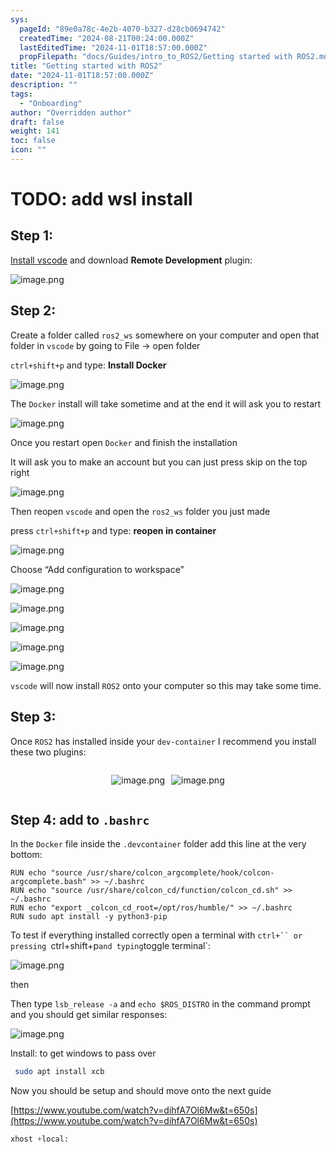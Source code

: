 ```yaml
---
sys:
  pageId: "89e0a78c-4e2b-4070-b327-d28cb0694742"
  createdTime: "2024-08-21T00:24:00.000Z"
  lastEditedTime: "2024-11-01T18:57:00.000Z"
  propFilepath: "docs/Guides/intro_to_ROS2/Getting started with ROS2.md"
title: "Getting started with ROS2"
date: "2024-11-01T18:57:00.000Z"
description: ""
tags:
  - "Onboarding"
author: "Overridden author"
draft: false
weight: 141
toc: false
icon: ""
---
```


# TODO: add wsl install

## Step 1:

[Install vscode](https://code.visualstudio.com/download) and download **Remote Development** plugin:

![image.png](https://prod-files-secure.s3.us-west-2.amazonaws.com/d518164a-d88e-44d1-a4ee-3adb3bd8bce0/efb52993-1881-4a40-b95e-6f020334f022/image.png?X-Amz-Algorithm=AWS4-HMAC-SHA256&X-Amz-Content-Sha256=UNSIGNED-PAYLOAD&X-Amz-Credential=ASIAZI2LB4662HYYXXZI%2F20250302%2Fus-west-2%2Fs3%2Faws4_request&X-Amz-Date=20250302T150415Z&X-Amz-Expires=3600&X-Amz-Security-Token=IQoJb3JpZ2luX2VjEIP%2F%2F%2F%2F%2F%2F%2F%2F%2F%2FwEaCXVzLXdlc3QtMiJHMEUCIGVeOoXHSMXUA3O4KPXiMOduxCr7nBCZp95g%2B1HSvJJjAiEAvDUTNO1qOOWCYsMpA0x2kEG98iP8NqQN9UX9ztVEXssqiAQIvP%2F%2F%2F%2F%2F%2F%2F%2F%2F%2FARAAGgw2Mzc0MjMxODM4MDUiDNl3gbvKqRLfHQbhRCrcAw4yDmshCecyeEB9fxXeC4%2FYmEsd8o85a80do7gfFHNdvBfQsosKXVJho6RrsaUYWOslW8l4qUP2VHOVcRShdmjGYLGB1tvpZZ4Y%2BqON4I597VYcC9pjzAS6toHO7uHHiCXmpa42plwRxoMyS2URpbKhCSbUk9s4juvcUAdFP7uFtVh2yKyMNLc9kTD9%2F0S0jwY5hiwhpt4ICI%2FCrQJXib81llAyg777nAh238QI%2BYm9HRigIDjWnjrmBhA%2FaeyDzgbPgt7XswbSzALW7pZlIziAvRRpRK92KJq6GmxlddgS901%2F4KRkMWHtGtAWzhBBl9Gtge%2BWrjRvyE%2FfLHd7FW%2B4e95arvOqIx3hBP0xYbBaeUOHJnmqpdlhVwy57mWWgIrkW62S0Z8%2F8RdzI8ZnEllWmVDyIVXRzbLgYrjJqFevDEYSyFKzmCMacsnXGXJzVgxy6V0SmceerJYa4am0rggIsZe9xJqpEjL1F8%2FWyOB8Br1YD5jTkCJrLsZvbA2QU7PSBwS6gRUns7BCg%2F%2BDpkLd%2BP7mJF3yQFGDNqta21eXqbJRlrEGd51MySbceb9G%2FZtlbAddyXysiWiulQ4FBLy%2BujG73GOt%2Fa3X9vVDOffFMw38vd6WytSYN809MPP4kL4GOqUB%2Bx0ODkFhytO9bpVHa7r8TeafIdB0r%2FhyhrQKkOiYtt7LOnS7cTTP9aGNyImsOHG1BK7FysQ8u7%2Ft8OU%2B3rUBVU8V%2F1RIrdNvD%2FiXKaPWFseyfBHkgvGRC81nkAjIUTch6a%2FdHkz%2BJ7TnIP9YpUKWIlKMLaP2KdsXQu9yCiJ7uWjBOScBED5XPjSHo%2F6FL5DMLnGI0J0Ztp5%2BrPyL%2F14kPCfxEtD3&X-Amz-Signature=e0cf485373596fc39cd909baa10b3ec91faf896678be7fe9698db251392695fe&X-Amz-SignedHeaders=host&x-id=GetObject)

## Step 2:

Create a folder called `ros2_ws` somewhere on your computer and open that folder in `vscode` by going to File → open folder 

`ctrl+shift+p` and type: **Install Docker**

![image.png](https://prod-files-secure.s3.us-west-2.amazonaws.com/d518164a-d88e-44d1-a4ee-3adb3bd8bce0/2269dc0e-1cd5-47ff-bceb-c04ad9b2eab0/image.png?X-Amz-Algorithm=AWS4-HMAC-SHA256&X-Amz-Content-Sha256=UNSIGNED-PAYLOAD&X-Amz-Credential=ASIAZI2LB4662HYYXXZI%2F20250302%2Fus-west-2%2Fs3%2Faws4_request&X-Amz-Date=20250302T150415Z&X-Amz-Expires=3600&X-Amz-Security-Token=IQoJb3JpZ2luX2VjEIP%2F%2F%2F%2F%2F%2F%2F%2F%2F%2FwEaCXVzLXdlc3QtMiJHMEUCIGVeOoXHSMXUA3O4KPXiMOduxCr7nBCZp95g%2B1HSvJJjAiEAvDUTNO1qOOWCYsMpA0x2kEG98iP8NqQN9UX9ztVEXssqiAQIvP%2F%2F%2F%2F%2F%2F%2F%2F%2F%2FARAAGgw2Mzc0MjMxODM4MDUiDNl3gbvKqRLfHQbhRCrcAw4yDmshCecyeEB9fxXeC4%2FYmEsd8o85a80do7gfFHNdvBfQsosKXVJho6RrsaUYWOslW8l4qUP2VHOVcRShdmjGYLGB1tvpZZ4Y%2BqON4I597VYcC9pjzAS6toHO7uHHiCXmpa42plwRxoMyS2URpbKhCSbUk9s4juvcUAdFP7uFtVh2yKyMNLc9kTD9%2F0S0jwY5hiwhpt4ICI%2FCrQJXib81llAyg777nAh238QI%2BYm9HRigIDjWnjrmBhA%2FaeyDzgbPgt7XswbSzALW7pZlIziAvRRpRK92KJq6GmxlddgS901%2F4KRkMWHtGtAWzhBBl9Gtge%2BWrjRvyE%2FfLHd7FW%2B4e95arvOqIx3hBP0xYbBaeUOHJnmqpdlhVwy57mWWgIrkW62S0Z8%2F8RdzI8ZnEllWmVDyIVXRzbLgYrjJqFevDEYSyFKzmCMacsnXGXJzVgxy6V0SmceerJYa4am0rggIsZe9xJqpEjL1F8%2FWyOB8Br1YD5jTkCJrLsZvbA2QU7PSBwS6gRUns7BCg%2F%2BDpkLd%2BP7mJF3yQFGDNqta21eXqbJRlrEGd51MySbceb9G%2FZtlbAddyXysiWiulQ4FBLy%2BujG73GOt%2Fa3X9vVDOffFMw38vd6WytSYN809MPP4kL4GOqUB%2Bx0ODkFhytO9bpVHa7r8TeafIdB0r%2FhyhrQKkOiYtt7LOnS7cTTP9aGNyImsOHG1BK7FysQ8u7%2Ft8OU%2B3rUBVU8V%2F1RIrdNvD%2FiXKaPWFseyfBHkgvGRC81nkAjIUTch6a%2FdHkz%2BJ7TnIP9YpUKWIlKMLaP2KdsXQu9yCiJ7uWjBOScBED5XPjSHo%2F6FL5DMLnGI0J0Ztp5%2BrPyL%2F14kPCfxEtD3&X-Amz-Signature=a41b6fa44a122286dd80b463db0c288455c2e8ee5d38f66cdda0469421b05423&X-Amz-SignedHeaders=host&x-id=GetObject)

The `Docker` install will take sometime and at the end it will ask you to restart

![image.png](https://prod-files-secure.s3.us-west-2.amazonaws.com/d518164a-d88e-44d1-a4ee-3adb3bd8bce0/ed233f78-be33-4b1f-b89c-9c346c0e961e/image.png?X-Amz-Algorithm=AWS4-HMAC-SHA256&X-Amz-Content-Sha256=UNSIGNED-PAYLOAD&X-Amz-Credential=ASIAZI2LB4662HYYXXZI%2F20250302%2Fus-west-2%2Fs3%2Faws4_request&X-Amz-Date=20250302T150415Z&X-Amz-Expires=3600&X-Amz-Security-Token=IQoJb3JpZ2luX2VjEIP%2F%2F%2F%2F%2F%2F%2F%2F%2F%2FwEaCXVzLXdlc3QtMiJHMEUCIGVeOoXHSMXUA3O4KPXiMOduxCr7nBCZp95g%2B1HSvJJjAiEAvDUTNO1qOOWCYsMpA0x2kEG98iP8NqQN9UX9ztVEXssqiAQIvP%2F%2F%2F%2F%2F%2F%2F%2F%2F%2FARAAGgw2Mzc0MjMxODM4MDUiDNl3gbvKqRLfHQbhRCrcAw4yDmshCecyeEB9fxXeC4%2FYmEsd8o85a80do7gfFHNdvBfQsosKXVJho6RrsaUYWOslW8l4qUP2VHOVcRShdmjGYLGB1tvpZZ4Y%2BqON4I597VYcC9pjzAS6toHO7uHHiCXmpa42plwRxoMyS2URpbKhCSbUk9s4juvcUAdFP7uFtVh2yKyMNLc9kTD9%2F0S0jwY5hiwhpt4ICI%2FCrQJXib81llAyg777nAh238QI%2BYm9HRigIDjWnjrmBhA%2FaeyDzgbPgt7XswbSzALW7pZlIziAvRRpRK92KJq6GmxlddgS901%2F4KRkMWHtGtAWzhBBl9Gtge%2BWrjRvyE%2FfLHd7FW%2B4e95arvOqIx3hBP0xYbBaeUOHJnmqpdlhVwy57mWWgIrkW62S0Z8%2F8RdzI8ZnEllWmVDyIVXRzbLgYrjJqFevDEYSyFKzmCMacsnXGXJzVgxy6V0SmceerJYa4am0rggIsZe9xJqpEjL1F8%2FWyOB8Br1YD5jTkCJrLsZvbA2QU7PSBwS6gRUns7BCg%2F%2BDpkLd%2BP7mJF3yQFGDNqta21eXqbJRlrEGd51MySbceb9G%2FZtlbAddyXysiWiulQ4FBLy%2BujG73GOt%2Fa3X9vVDOffFMw38vd6WytSYN809MPP4kL4GOqUB%2Bx0ODkFhytO9bpVHa7r8TeafIdB0r%2FhyhrQKkOiYtt7LOnS7cTTP9aGNyImsOHG1BK7FysQ8u7%2Ft8OU%2B3rUBVU8V%2F1RIrdNvD%2FiXKaPWFseyfBHkgvGRC81nkAjIUTch6a%2FdHkz%2BJ7TnIP9YpUKWIlKMLaP2KdsXQu9yCiJ7uWjBOScBED5XPjSHo%2F6FL5DMLnGI0J0Ztp5%2BrPyL%2F14kPCfxEtD3&X-Amz-Signature=783c54c3ee75e572ad46d5efce2efe410b42a2ef3f8110b34b037673ddd4a59b&X-Amz-SignedHeaders=host&x-id=GetObject)

Once you restart open `Docker` and finish the installation

It will ask you to make an account but you can just press skip on the top right

![image.png](https://prod-files-secure.s3.us-west-2.amazonaws.com/d518164a-d88e-44d1-a4ee-3adb3bd8bce0/21010ad9-1659-4fd9-9f59-9932a09b2a3d/image.png?X-Amz-Algorithm=AWS4-HMAC-SHA256&X-Amz-Content-Sha256=UNSIGNED-PAYLOAD&X-Amz-Credential=ASIAZI2LB4662HYYXXZI%2F20250302%2Fus-west-2%2Fs3%2Faws4_request&X-Amz-Date=20250302T150415Z&X-Amz-Expires=3600&X-Amz-Security-Token=IQoJb3JpZ2luX2VjEIP%2F%2F%2F%2F%2F%2F%2F%2F%2F%2FwEaCXVzLXdlc3QtMiJHMEUCIGVeOoXHSMXUA3O4KPXiMOduxCr7nBCZp95g%2B1HSvJJjAiEAvDUTNO1qOOWCYsMpA0x2kEG98iP8NqQN9UX9ztVEXssqiAQIvP%2F%2F%2F%2F%2F%2F%2F%2F%2F%2FARAAGgw2Mzc0MjMxODM4MDUiDNl3gbvKqRLfHQbhRCrcAw4yDmshCecyeEB9fxXeC4%2FYmEsd8o85a80do7gfFHNdvBfQsosKXVJho6RrsaUYWOslW8l4qUP2VHOVcRShdmjGYLGB1tvpZZ4Y%2BqON4I597VYcC9pjzAS6toHO7uHHiCXmpa42plwRxoMyS2URpbKhCSbUk9s4juvcUAdFP7uFtVh2yKyMNLc9kTD9%2F0S0jwY5hiwhpt4ICI%2FCrQJXib81llAyg777nAh238QI%2BYm9HRigIDjWnjrmBhA%2FaeyDzgbPgt7XswbSzALW7pZlIziAvRRpRK92KJq6GmxlddgS901%2F4KRkMWHtGtAWzhBBl9Gtge%2BWrjRvyE%2FfLHd7FW%2B4e95arvOqIx3hBP0xYbBaeUOHJnmqpdlhVwy57mWWgIrkW62S0Z8%2F8RdzI8ZnEllWmVDyIVXRzbLgYrjJqFevDEYSyFKzmCMacsnXGXJzVgxy6V0SmceerJYa4am0rggIsZe9xJqpEjL1F8%2FWyOB8Br1YD5jTkCJrLsZvbA2QU7PSBwS6gRUns7BCg%2F%2BDpkLd%2BP7mJF3yQFGDNqta21eXqbJRlrEGd51MySbceb9G%2FZtlbAddyXysiWiulQ4FBLy%2BujG73GOt%2Fa3X9vVDOffFMw38vd6WytSYN809MPP4kL4GOqUB%2Bx0ODkFhytO9bpVHa7r8TeafIdB0r%2FhyhrQKkOiYtt7LOnS7cTTP9aGNyImsOHG1BK7FysQ8u7%2Ft8OU%2B3rUBVU8V%2F1RIrdNvD%2FiXKaPWFseyfBHkgvGRC81nkAjIUTch6a%2FdHkz%2BJ7TnIP9YpUKWIlKMLaP2KdsXQu9yCiJ7uWjBOScBED5XPjSHo%2F6FL5DMLnGI0J0Ztp5%2BrPyL%2F14kPCfxEtD3&X-Amz-Signature=4eae244f36bcac8caf1e6233a88f5e39cc2ed4723a3e61e21b853541bcad2992&X-Amz-SignedHeaders=host&x-id=GetObject)

Then reopen `vscode` and open the `ros2_ws` folder you just made

press `ctrl+shift+p` and type: **reopen in container**

![image.png](https://prod-files-secure.s3.us-west-2.amazonaws.com/d518164a-d88e-44d1-a4ee-3adb3bd8bce0/4e93b8c2-41ad-488c-8095-c74205196118/image.png?X-Amz-Algorithm=AWS4-HMAC-SHA256&X-Amz-Content-Sha256=UNSIGNED-PAYLOAD&X-Amz-Credential=ASIAZI2LB4662HYYXXZI%2F20250302%2Fus-west-2%2Fs3%2Faws4_request&X-Amz-Date=20250302T150415Z&X-Amz-Expires=3600&X-Amz-Security-Token=IQoJb3JpZ2luX2VjEIP%2F%2F%2F%2F%2F%2F%2F%2F%2F%2FwEaCXVzLXdlc3QtMiJHMEUCIGVeOoXHSMXUA3O4KPXiMOduxCr7nBCZp95g%2B1HSvJJjAiEAvDUTNO1qOOWCYsMpA0x2kEG98iP8NqQN9UX9ztVEXssqiAQIvP%2F%2F%2F%2F%2F%2F%2F%2F%2F%2FARAAGgw2Mzc0MjMxODM4MDUiDNl3gbvKqRLfHQbhRCrcAw4yDmshCecyeEB9fxXeC4%2FYmEsd8o85a80do7gfFHNdvBfQsosKXVJho6RrsaUYWOslW8l4qUP2VHOVcRShdmjGYLGB1tvpZZ4Y%2BqON4I597VYcC9pjzAS6toHO7uHHiCXmpa42plwRxoMyS2URpbKhCSbUk9s4juvcUAdFP7uFtVh2yKyMNLc9kTD9%2F0S0jwY5hiwhpt4ICI%2FCrQJXib81llAyg777nAh238QI%2BYm9HRigIDjWnjrmBhA%2FaeyDzgbPgt7XswbSzALW7pZlIziAvRRpRK92KJq6GmxlddgS901%2F4KRkMWHtGtAWzhBBl9Gtge%2BWrjRvyE%2FfLHd7FW%2B4e95arvOqIx3hBP0xYbBaeUOHJnmqpdlhVwy57mWWgIrkW62S0Z8%2F8RdzI8ZnEllWmVDyIVXRzbLgYrjJqFevDEYSyFKzmCMacsnXGXJzVgxy6V0SmceerJYa4am0rggIsZe9xJqpEjL1F8%2FWyOB8Br1YD5jTkCJrLsZvbA2QU7PSBwS6gRUns7BCg%2F%2BDpkLd%2BP7mJF3yQFGDNqta21eXqbJRlrEGd51MySbceb9G%2FZtlbAddyXysiWiulQ4FBLy%2BujG73GOt%2Fa3X9vVDOffFMw38vd6WytSYN809MPP4kL4GOqUB%2Bx0ODkFhytO9bpVHa7r8TeafIdB0r%2FhyhrQKkOiYtt7LOnS7cTTP9aGNyImsOHG1BK7FysQ8u7%2Ft8OU%2B3rUBVU8V%2F1RIrdNvD%2FiXKaPWFseyfBHkgvGRC81nkAjIUTch6a%2FdHkz%2BJ7TnIP9YpUKWIlKMLaP2KdsXQu9yCiJ7uWjBOScBED5XPjSHo%2F6FL5DMLnGI0J0Ztp5%2BrPyL%2F14kPCfxEtD3&X-Amz-Signature=a787ba68d6a702affa96f9bd587ec953baa49d86ef9f809bf7f9344ffae9426f&X-Amz-SignedHeaders=host&x-id=GetObject)

Choose “Add configuration to workspace”

![image.png](https://prod-files-secure.s3.us-west-2.amazonaws.com/d518164a-d88e-44d1-a4ee-3adb3bd8bce0/9560b282-5060-4989-ba37-97e7b2c22476/image.png?X-Amz-Algorithm=AWS4-HMAC-SHA256&X-Amz-Content-Sha256=UNSIGNED-PAYLOAD&X-Amz-Credential=ASIAZI2LB4662HYYXXZI%2F20250302%2Fus-west-2%2Fs3%2Faws4_request&X-Amz-Date=20250302T150415Z&X-Amz-Expires=3600&X-Amz-Security-Token=IQoJb3JpZ2luX2VjEIP%2F%2F%2F%2F%2F%2F%2F%2F%2F%2FwEaCXVzLXdlc3QtMiJHMEUCIGVeOoXHSMXUA3O4KPXiMOduxCr7nBCZp95g%2B1HSvJJjAiEAvDUTNO1qOOWCYsMpA0x2kEG98iP8NqQN9UX9ztVEXssqiAQIvP%2F%2F%2F%2F%2F%2F%2F%2F%2F%2FARAAGgw2Mzc0MjMxODM4MDUiDNl3gbvKqRLfHQbhRCrcAw4yDmshCecyeEB9fxXeC4%2FYmEsd8o85a80do7gfFHNdvBfQsosKXVJho6RrsaUYWOslW8l4qUP2VHOVcRShdmjGYLGB1tvpZZ4Y%2BqON4I597VYcC9pjzAS6toHO7uHHiCXmpa42plwRxoMyS2URpbKhCSbUk9s4juvcUAdFP7uFtVh2yKyMNLc9kTD9%2F0S0jwY5hiwhpt4ICI%2FCrQJXib81llAyg777nAh238QI%2BYm9HRigIDjWnjrmBhA%2FaeyDzgbPgt7XswbSzALW7pZlIziAvRRpRK92KJq6GmxlddgS901%2F4KRkMWHtGtAWzhBBl9Gtge%2BWrjRvyE%2FfLHd7FW%2B4e95arvOqIx3hBP0xYbBaeUOHJnmqpdlhVwy57mWWgIrkW62S0Z8%2F8RdzI8ZnEllWmVDyIVXRzbLgYrjJqFevDEYSyFKzmCMacsnXGXJzVgxy6V0SmceerJYa4am0rggIsZe9xJqpEjL1F8%2FWyOB8Br1YD5jTkCJrLsZvbA2QU7PSBwS6gRUns7BCg%2F%2BDpkLd%2BP7mJF3yQFGDNqta21eXqbJRlrEGd51MySbceb9G%2FZtlbAddyXysiWiulQ4FBLy%2BujG73GOt%2Fa3X9vVDOffFMw38vd6WytSYN809MPP4kL4GOqUB%2Bx0ODkFhytO9bpVHa7r8TeafIdB0r%2FhyhrQKkOiYtt7LOnS7cTTP9aGNyImsOHG1BK7FysQ8u7%2Ft8OU%2B3rUBVU8V%2F1RIrdNvD%2FiXKaPWFseyfBHkgvGRC81nkAjIUTch6a%2FdHkz%2BJ7TnIP9YpUKWIlKMLaP2KdsXQu9yCiJ7uWjBOScBED5XPjSHo%2F6FL5DMLnGI0J0Ztp5%2BrPyL%2F14kPCfxEtD3&X-Amz-Signature=72b550a91be4060617ed5c7d938e7d4ff48bd0cd9eb9ca228ce7ae132135b8a2&X-Amz-SignedHeaders=host&x-id=GetObject)

![image.png](https://prod-files-secure.s3.us-west-2.amazonaws.com/d518164a-d88e-44d1-a4ee-3adb3bd8bce0/2ee63f81-886b-48e8-a553-dc6e5eac99e4/image.png?X-Amz-Algorithm=AWS4-HMAC-SHA256&X-Amz-Content-Sha256=UNSIGNED-PAYLOAD&X-Amz-Credential=ASIAZI2LB4662HYYXXZI%2F20250302%2Fus-west-2%2Fs3%2Faws4_request&X-Amz-Date=20250302T150415Z&X-Amz-Expires=3600&X-Amz-Security-Token=IQoJb3JpZ2luX2VjEIP%2F%2F%2F%2F%2F%2F%2F%2F%2F%2FwEaCXVzLXdlc3QtMiJHMEUCIGVeOoXHSMXUA3O4KPXiMOduxCr7nBCZp95g%2B1HSvJJjAiEAvDUTNO1qOOWCYsMpA0x2kEG98iP8NqQN9UX9ztVEXssqiAQIvP%2F%2F%2F%2F%2F%2F%2F%2F%2F%2FARAAGgw2Mzc0MjMxODM4MDUiDNl3gbvKqRLfHQbhRCrcAw4yDmshCecyeEB9fxXeC4%2FYmEsd8o85a80do7gfFHNdvBfQsosKXVJho6RrsaUYWOslW8l4qUP2VHOVcRShdmjGYLGB1tvpZZ4Y%2BqON4I597VYcC9pjzAS6toHO7uHHiCXmpa42plwRxoMyS2URpbKhCSbUk9s4juvcUAdFP7uFtVh2yKyMNLc9kTD9%2F0S0jwY5hiwhpt4ICI%2FCrQJXib81llAyg777nAh238QI%2BYm9HRigIDjWnjrmBhA%2FaeyDzgbPgt7XswbSzALW7pZlIziAvRRpRK92KJq6GmxlddgS901%2F4KRkMWHtGtAWzhBBl9Gtge%2BWrjRvyE%2FfLHd7FW%2B4e95arvOqIx3hBP0xYbBaeUOHJnmqpdlhVwy57mWWgIrkW62S0Z8%2F8RdzI8ZnEllWmVDyIVXRzbLgYrjJqFevDEYSyFKzmCMacsnXGXJzVgxy6V0SmceerJYa4am0rggIsZe9xJqpEjL1F8%2FWyOB8Br1YD5jTkCJrLsZvbA2QU7PSBwS6gRUns7BCg%2F%2BDpkLd%2BP7mJF3yQFGDNqta21eXqbJRlrEGd51MySbceb9G%2FZtlbAddyXysiWiulQ4FBLy%2BujG73GOt%2Fa3X9vVDOffFMw38vd6WytSYN809MPP4kL4GOqUB%2Bx0ODkFhytO9bpVHa7r8TeafIdB0r%2FhyhrQKkOiYtt7LOnS7cTTP9aGNyImsOHG1BK7FysQ8u7%2Ft8OU%2B3rUBVU8V%2F1RIrdNvD%2FiXKaPWFseyfBHkgvGRC81nkAjIUTch6a%2FdHkz%2BJ7TnIP9YpUKWIlKMLaP2KdsXQu9yCiJ7uWjBOScBED5XPjSHo%2F6FL5DMLnGI0J0Ztp5%2BrPyL%2F14kPCfxEtD3&X-Amz-Signature=57433e06edb0a7a2c1506a6674dbb74cf43477340ad33eb40c43282627e779f5&X-Amz-SignedHeaders=host&x-id=GetObject)

![image.png](https://prod-files-secure.s3.us-west-2.amazonaws.com/d518164a-d88e-44d1-a4ee-3adb3bd8bce0/ae1580b2-b048-407e-aed9-b584224a7a04/image.png?X-Amz-Algorithm=AWS4-HMAC-SHA256&X-Amz-Content-Sha256=UNSIGNED-PAYLOAD&X-Amz-Credential=ASIAZI2LB4662HYYXXZI%2F20250302%2Fus-west-2%2Fs3%2Faws4_request&X-Amz-Date=20250302T150415Z&X-Amz-Expires=3600&X-Amz-Security-Token=IQoJb3JpZ2luX2VjEIP%2F%2F%2F%2F%2F%2F%2F%2F%2F%2FwEaCXVzLXdlc3QtMiJHMEUCIGVeOoXHSMXUA3O4KPXiMOduxCr7nBCZp95g%2B1HSvJJjAiEAvDUTNO1qOOWCYsMpA0x2kEG98iP8NqQN9UX9ztVEXssqiAQIvP%2F%2F%2F%2F%2F%2F%2F%2F%2F%2FARAAGgw2Mzc0MjMxODM4MDUiDNl3gbvKqRLfHQbhRCrcAw4yDmshCecyeEB9fxXeC4%2FYmEsd8o85a80do7gfFHNdvBfQsosKXVJho6RrsaUYWOslW8l4qUP2VHOVcRShdmjGYLGB1tvpZZ4Y%2BqON4I597VYcC9pjzAS6toHO7uHHiCXmpa42plwRxoMyS2URpbKhCSbUk9s4juvcUAdFP7uFtVh2yKyMNLc9kTD9%2F0S0jwY5hiwhpt4ICI%2FCrQJXib81llAyg777nAh238QI%2BYm9HRigIDjWnjrmBhA%2FaeyDzgbPgt7XswbSzALW7pZlIziAvRRpRK92KJq6GmxlddgS901%2F4KRkMWHtGtAWzhBBl9Gtge%2BWrjRvyE%2FfLHd7FW%2B4e95arvOqIx3hBP0xYbBaeUOHJnmqpdlhVwy57mWWgIrkW62S0Z8%2F8RdzI8ZnEllWmVDyIVXRzbLgYrjJqFevDEYSyFKzmCMacsnXGXJzVgxy6V0SmceerJYa4am0rggIsZe9xJqpEjL1F8%2FWyOB8Br1YD5jTkCJrLsZvbA2QU7PSBwS6gRUns7BCg%2F%2BDpkLd%2BP7mJF3yQFGDNqta21eXqbJRlrEGd51MySbceb9G%2FZtlbAddyXysiWiulQ4FBLy%2BujG73GOt%2Fa3X9vVDOffFMw38vd6WytSYN809MPP4kL4GOqUB%2Bx0ODkFhytO9bpVHa7r8TeafIdB0r%2FhyhrQKkOiYtt7LOnS7cTTP9aGNyImsOHG1BK7FysQ8u7%2Ft8OU%2B3rUBVU8V%2F1RIrdNvD%2FiXKaPWFseyfBHkgvGRC81nkAjIUTch6a%2FdHkz%2BJ7TnIP9YpUKWIlKMLaP2KdsXQu9yCiJ7uWjBOScBED5XPjSHo%2F6FL5DMLnGI0J0Ztp5%2BrPyL%2F14kPCfxEtD3&X-Amz-Signature=4c05cd6676d38392925493055a957ac841df3fadeb40dd0617cb665c9242b57e&X-Amz-SignedHeaders=host&x-id=GetObject)

![image.png](https://prod-files-secure.s3.us-west-2.amazonaws.com/d518164a-d88e-44d1-a4ee-3adb3bd8bce0/53255b28-f75e-430f-b9e3-c0ac8577e42b/image.png?X-Amz-Algorithm=AWS4-HMAC-SHA256&X-Amz-Content-Sha256=UNSIGNED-PAYLOAD&X-Amz-Credential=ASIAZI2LB4662HYYXXZI%2F20250302%2Fus-west-2%2Fs3%2Faws4_request&X-Amz-Date=20250302T150415Z&X-Amz-Expires=3600&X-Amz-Security-Token=IQoJb3JpZ2luX2VjEIP%2F%2F%2F%2F%2F%2F%2F%2F%2F%2FwEaCXVzLXdlc3QtMiJHMEUCIGVeOoXHSMXUA3O4KPXiMOduxCr7nBCZp95g%2B1HSvJJjAiEAvDUTNO1qOOWCYsMpA0x2kEG98iP8NqQN9UX9ztVEXssqiAQIvP%2F%2F%2F%2F%2F%2F%2F%2F%2F%2FARAAGgw2Mzc0MjMxODM4MDUiDNl3gbvKqRLfHQbhRCrcAw4yDmshCecyeEB9fxXeC4%2FYmEsd8o85a80do7gfFHNdvBfQsosKXVJho6RrsaUYWOslW8l4qUP2VHOVcRShdmjGYLGB1tvpZZ4Y%2BqON4I597VYcC9pjzAS6toHO7uHHiCXmpa42plwRxoMyS2URpbKhCSbUk9s4juvcUAdFP7uFtVh2yKyMNLc9kTD9%2F0S0jwY5hiwhpt4ICI%2FCrQJXib81llAyg777nAh238QI%2BYm9HRigIDjWnjrmBhA%2FaeyDzgbPgt7XswbSzALW7pZlIziAvRRpRK92KJq6GmxlddgS901%2F4KRkMWHtGtAWzhBBl9Gtge%2BWrjRvyE%2FfLHd7FW%2B4e95arvOqIx3hBP0xYbBaeUOHJnmqpdlhVwy57mWWgIrkW62S0Z8%2F8RdzI8ZnEllWmVDyIVXRzbLgYrjJqFevDEYSyFKzmCMacsnXGXJzVgxy6V0SmceerJYa4am0rggIsZe9xJqpEjL1F8%2FWyOB8Br1YD5jTkCJrLsZvbA2QU7PSBwS6gRUns7BCg%2F%2BDpkLd%2BP7mJF3yQFGDNqta21eXqbJRlrEGd51MySbceb9G%2FZtlbAddyXysiWiulQ4FBLy%2BujG73GOt%2Fa3X9vVDOffFMw38vd6WytSYN809MPP4kL4GOqUB%2Bx0ODkFhytO9bpVHa7r8TeafIdB0r%2FhyhrQKkOiYtt7LOnS7cTTP9aGNyImsOHG1BK7FysQ8u7%2Ft8OU%2B3rUBVU8V%2F1RIrdNvD%2FiXKaPWFseyfBHkgvGRC81nkAjIUTch6a%2FdHkz%2BJ7TnIP9YpUKWIlKMLaP2KdsXQu9yCiJ7uWjBOScBED5XPjSHo%2F6FL5DMLnGI0J0Ztp5%2BrPyL%2F14kPCfxEtD3&X-Amz-Signature=667e6e25fb5a6ddc5674d6a75533fe1322b5c096fc95330974283f793903dc06&X-Amz-SignedHeaders=host&x-id=GetObject)

![image.png](https://prod-files-secure.s3.us-west-2.amazonaws.com/d518164a-d88e-44d1-a4ee-3adb3bd8bce0/7c562767-5af9-4ffb-97d1-327bcdf4ee00/image.png?X-Amz-Algorithm=AWS4-HMAC-SHA256&X-Amz-Content-Sha256=UNSIGNED-PAYLOAD&X-Amz-Credential=ASIAZI2LB4662HYYXXZI%2F20250302%2Fus-west-2%2Fs3%2Faws4_request&X-Amz-Date=20250302T150415Z&X-Amz-Expires=3600&X-Amz-Security-Token=IQoJb3JpZ2luX2VjEIP%2F%2F%2F%2F%2F%2F%2F%2F%2F%2FwEaCXVzLXdlc3QtMiJHMEUCIGVeOoXHSMXUA3O4KPXiMOduxCr7nBCZp95g%2B1HSvJJjAiEAvDUTNO1qOOWCYsMpA0x2kEG98iP8NqQN9UX9ztVEXssqiAQIvP%2F%2F%2F%2F%2F%2F%2F%2F%2F%2FARAAGgw2Mzc0MjMxODM4MDUiDNl3gbvKqRLfHQbhRCrcAw4yDmshCecyeEB9fxXeC4%2FYmEsd8o85a80do7gfFHNdvBfQsosKXVJho6RrsaUYWOslW8l4qUP2VHOVcRShdmjGYLGB1tvpZZ4Y%2BqON4I597VYcC9pjzAS6toHO7uHHiCXmpa42plwRxoMyS2URpbKhCSbUk9s4juvcUAdFP7uFtVh2yKyMNLc9kTD9%2F0S0jwY5hiwhpt4ICI%2FCrQJXib81llAyg777nAh238QI%2BYm9HRigIDjWnjrmBhA%2FaeyDzgbPgt7XswbSzALW7pZlIziAvRRpRK92KJq6GmxlddgS901%2F4KRkMWHtGtAWzhBBl9Gtge%2BWrjRvyE%2FfLHd7FW%2B4e95arvOqIx3hBP0xYbBaeUOHJnmqpdlhVwy57mWWgIrkW62S0Z8%2F8RdzI8ZnEllWmVDyIVXRzbLgYrjJqFevDEYSyFKzmCMacsnXGXJzVgxy6V0SmceerJYa4am0rggIsZe9xJqpEjL1F8%2FWyOB8Br1YD5jTkCJrLsZvbA2QU7PSBwS6gRUns7BCg%2F%2BDpkLd%2BP7mJF3yQFGDNqta21eXqbJRlrEGd51MySbceb9G%2FZtlbAddyXysiWiulQ4FBLy%2BujG73GOt%2Fa3X9vVDOffFMw38vd6WytSYN809MPP4kL4GOqUB%2Bx0ODkFhytO9bpVHa7r8TeafIdB0r%2FhyhrQKkOiYtt7LOnS7cTTP9aGNyImsOHG1BK7FysQ8u7%2Ft8OU%2B3rUBVU8V%2F1RIrdNvD%2FiXKaPWFseyfBHkgvGRC81nkAjIUTch6a%2FdHkz%2BJ7TnIP9YpUKWIlKMLaP2KdsXQu9yCiJ7uWjBOScBED5XPjSHo%2F6FL5DMLnGI0J0Ztp5%2BrPyL%2F14kPCfxEtD3&X-Amz-Signature=1d8886ae7facbff08edbea3bcc64c4051f3dd2d966f5682556f98fe4a5b5b7e2&X-Amz-SignedHeaders=host&x-id=GetObject)

`vscode` will now install `ROS2` onto your computer so this may take some time.

## Step 3:

Once `ROS2` has installed inside your `dev-container` I recommend you install these two plugins:

<div style="display: flex;flex-direction: row; column-gap:10px; max-width: 630px;justify-content: center;">
<div>

![image.png](https://prod-files-secure.s3.us-west-2.amazonaws.com/d518164a-d88e-44d1-a4ee-3adb3bd8bce0/3fc3d550-5a54-4ba1-ba6b-faa01cdb7369/image.png?X-Amz-Algorithm=AWS4-HMAC-SHA256&X-Amz-Content-Sha256=UNSIGNED-PAYLOAD&X-Amz-Credential=ASIAZI2LB4665KHJ3GDI%2F20250302%2Fus-west-2%2Fs3%2Faws4_request&X-Amz-Date=20250302T150421Z&X-Amz-Expires=3600&X-Amz-Security-Token=IQoJb3JpZ2luX2VjEIP%2F%2F%2F%2F%2F%2F%2F%2F%2F%2FwEaCXVzLXdlc3QtMiJGMEQCIGuIVfByYc12Sfw0GirwiVjvi%2F6Cp84gNj6W0liemsJ%2BAiBjz9UpoXZWcekt07xrjKdiAVP8BjSA%2FmB5uRMmvziIWyqIBAi8%2F%2F%2F%2F%2F%2F%2F%2F%2F%2F8BEAAaDDYzNzQyMzE4MzgwNSIMVySjqBgL8IHhAr70KtwDiy1Y927H7X1SonzaK08eTEBCpen%2FGGR3AwVJG%2BngIApHeoON8DNK862FmzwkSbCprDZny0ELy3N1F08oJ1ZDI4VZnAo3Oer4wuoVcDjQBdyjyoJ4C%2BdOC8KblbZy8IhRfnglR6aJFgo6dQqjZMQyxyBA99C3SPFOAxRqvR1Jquc6gGo%2FsHJaQmVOTeKhQGZLyj8tv3q7KGbXlRpAe0Yy%2BCu64DmfUSy88LzqAcIWOuz0d1%2FO36SfzRAomqosWTcYYMgjxexbyaDOz1p9aOvTgK9wFT0edisNKT9ynyS4hssQmBpxXtmWCL4tuLuJQqIgdPhWrQlsb9h9JQiz1D%2B2CDF8CG4eNgZ6rJVVcec7tyiQmvW1K%2BOE0v%2FT7VfeWf7dLFCH3HPnJ%2BuvtZIuRdU2I18Kb7LDasJwYn63m%2BEul4wVrNfzqnq4DQl%2FGoWML2OYnPrOnpsIbek2845K%2FiJwZVk7x%2Ft%2By5nAq8XOjq9HBbmoLbVoi%2Fs64FbHwC4S6445fakOv2LhNvGE0Hpj0%2BTdW9%2BNaKSd16zz5PwCByL36KoAK%2Bzcc7fAY2BSKsF%2BuQ60pq%2FQ4Wt1sbHY14SzHKyXtqOGEK4cs3ELyqXuaUSO%2BP3Q14Ycr1fL%2B2ix7jIwhPuQvgY6pgHRuXaKG8u1hvk4m1%2FWYlh9hTNPmqap0HYMI1%2BADe3DRZ9OMNy593GJQAs1CBE%2BBuCNiZG7z8KEb1x8HWauzXUd9pEAlE%2F57C%2BozmRPFdn8Hvby0Hj1d73Ht4Q9xfuW7NzHc5F2yjgK7keixioteYOcmqmOMOMLBlqRkZ70J2DhZpbITwrV89XBKnFbqZ0nyY66VUKpFHBKdB%2F6m72%2BLNAtEGIdTx%2Fm&X-Amz-Signature=34a6ccee27763e4abff0794fbfe1be2ecb9cf56443dad843cb35528e6dca125c&X-Amz-SignedHeaders=host&x-id=GetObject)

</div>
<div>

![image.png](https://prod-files-secure.s3.us-west-2.amazonaws.com/d518164a-d88e-44d1-a4ee-3adb3bd8bce0/d994cc66-13c2-4093-a5a3-f84cf4601a82/image.png?X-Amz-Algorithm=AWS4-HMAC-SHA256&X-Amz-Content-Sha256=UNSIGNED-PAYLOAD&X-Amz-Credential=ASIAZI2LB466VPFESYV6%2F20250302%2Fus-west-2%2Fs3%2Faws4_request&X-Amz-Date=20250302T150421Z&X-Amz-Expires=3600&X-Amz-Security-Token=IQoJb3JpZ2luX2VjEIP%2F%2F%2F%2F%2F%2F%2F%2F%2F%2FwEaCXVzLXdlc3QtMiJHMEUCIQCHWqDKMU8IY8tYWEzSPVCqL8H3zTQMsKeFfiZSr0wQGQIgLQGLO3Fy6kbog0goTwcW%2BJpSlE2OiznnmFYXXAv18U8qiAQIvP%2F%2F%2F%2F%2F%2F%2F%2F%2F%2FARAAGgw2Mzc0MjMxODM4MDUiDGsYP6VwqHQtkzVn5ircA8D%2B2RznXLr4awQuRRu6p2NBm7XePNA3nkwLgM3wfTFt04UQF9uMpU%2BJIAjuM0KSzZ2MbS5IdMhlma%2F%2B3f3cLPs3vgJWYkz4VQKsXTNe7KsHpHYqm%2FpKzHX9hU9g8WGqXUouCAbmx3a2mnG5L7OgYfE5zC1GIsWVVZKh91LjFbXpOUSzZASIEDmJjbMJB8Cbfdy02lLAARgHDVmzDR57519MNpUFtKVFf5jPSEOpzXQhUrI4ZzvtHGpLYmrYnntfkiftNg6%2FQVWYAHziT2gAeSbOC5aSV8P1OeiVlzfp1YcEJ%2FTiJr8WbKSi0U%2FVx4naDLcCz0Lk1%2Bf6DlO3OJ82c0bkyImrl4Nrcjpi72Vv%2BazBKLZ%2Fk%2BjkEv3mR%2B6qr4oWs2phJY18HaAM%2FnnFBttJ7FD6n%2BQMOlmQCeCIP066VSnUJcLV%2BMuxmVfBOQVjrkPBv9BVygdWeZMsQAEye6bb1la%2F4EXD8UX1PZuXf8ajPONWhzY6rfYYW32JxKXlkWyEf9kujl0RglbIKpdoE0SbRkVbaSUPvrwEjnZUhXpV1y6VbsHUuWoCWchnAAINKpIAB1gUsQ5D4jszox0lUB2hn8CfOQWkgr4vUll%2BOptGw5hvLnlY0GIMU3VDIvgyMPnzkL4GOqUBXKAmT7jvztL3BnKjEdo1gV02xB7rlfKcPD%2BCKAZJfhBj5buqJNFNbzGsMnQCO%2FMNJ8xWzH7LPWu1qXKYM7dQ2yFJmbeHbk5M3yl%2BDN4dvapXRty%2FO1%2Fd4fFvxgNiBvHVVt%2FX7Y%2Fk6QI7jtIIpMeGFuyOVxzVf6IjES7I2Rq7qEZu9DhiXPOF%2Bgj0Cq2GRmJU31NRntEiqWG1A7JaJ3TOeQbL6AdX&X-Amz-Signature=bdbcbd4d891e5fb9cbe66a51385a2eece0e89a971a2701bf39ec9e0d434a4dfe&X-Amz-SignedHeaders=host&x-id=GetObject)

</div>
</div>

## Step 4: add to `.bashrc`

In the `Docker` file inside the `.devcontainer` folder add this line at the very bottom: 

```docker
RUN echo "source /usr/share/colcon_argcomplete/hook/colcon-argcomplete.bash" >> ~/.bashrc
RUN echo "source /usr/share/colcon_cd/function/colcon_cd.sh" >> ~/.bashrc
RUN echo "export _colcon_cd_root=/opt/ros/humble/" >> ~/.bashrc
RUN sudo apt install -y python3-pip 
```

To test if everything installed correctly open a terminal with `ctrl+`` or pressing `ctrl+shift+p` and typing `toggle terminal`:

![image.png](https://prod-files-secure.s3.us-west-2.amazonaws.com/d518164a-d88e-44d1-a4ee-3adb3bd8bce0/6a4943d8-b04e-4c02-9a58-775f3384d1a5/image.png?X-Amz-Algorithm=AWS4-HMAC-SHA256&X-Amz-Content-Sha256=UNSIGNED-PAYLOAD&X-Amz-Credential=ASIAZI2LB4662HYYXXZI%2F20250302%2Fus-west-2%2Fs3%2Faws4_request&X-Amz-Date=20250302T150415Z&X-Amz-Expires=3600&X-Amz-Security-Token=IQoJb3JpZ2luX2VjEIP%2F%2F%2F%2F%2F%2F%2F%2F%2F%2FwEaCXVzLXdlc3QtMiJHMEUCIGVeOoXHSMXUA3O4KPXiMOduxCr7nBCZp95g%2B1HSvJJjAiEAvDUTNO1qOOWCYsMpA0x2kEG98iP8NqQN9UX9ztVEXssqiAQIvP%2F%2F%2F%2F%2F%2F%2F%2F%2F%2FARAAGgw2Mzc0MjMxODM4MDUiDNl3gbvKqRLfHQbhRCrcAw4yDmshCecyeEB9fxXeC4%2FYmEsd8o85a80do7gfFHNdvBfQsosKXVJho6RrsaUYWOslW8l4qUP2VHOVcRShdmjGYLGB1tvpZZ4Y%2BqON4I597VYcC9pjzAS6toHO7uHHiCXmpa42plwRxoMyS2URpbKhCSbUk9s4juvcUAdFP7uFtVh2yKyMNLc9kTD9%2F0S0jwY5hiwhpt4ICI%2FCrQJXib81llAyg777nAh238QI%2BYm9HRigIDjWnjrmBhA%2FaeyDzgbPgt7XswbSzALW7pZlIziAvRRpRK92KJq6GmxlddgS901%2F4KRkMWHtGtAWzhBBl9Gtge%2BWrjRvyE%2FfLHd7FW%2B4e95arvOqIx3hBP0xYbBaeUOHJnmqpdlhVwy57mWWgIrkW62S0Z8%2F8RdzI8ZnEllWmVDyIVXRzbLgYrjJqFevDEYSyFKzmCMacsnXGXJzVgxy6V0SmceerJYa4am0rggIsZe9xJqpEjL1F8%2FWyOB8Br1YD5jTkCJrLsZvbA2QU7PSBwS6gRUns7BCg%2F%2BDpkLd%2BP7mJF3yQFGDNqta21eXqbJRlrEGd51MySbceb9G%2FZtlbAddyXysiWiulQ4FBLy%2BujG73GOt%2Fa3X9vVDOffFMw38vd6WytSYN809MPP4kL4GOqUB%2Bx0ODkFhytO9bpVHa7r8TeafIdB0r%2FhyhrQKkOiYtt7LOnS7cTTP9aGNyImsOHG1BK7FysQ8u7%2Ft8OU%2B3rUBVU8V%2F1RIrdNvD%2FiXKaPWFseyfBHkgvGRC81nkAjIUTch6a%2FdHkz%2BJ7TnIP9YpUKWIlKMLaP2KdsXQu9yCiJ7uWjBOScBED5XPjSHo%2F6FL5DMLnGI0J0Ztp5%2BrPyL%2F14kPCfxEtD3&X-Amz-Signature=d7797638c8f2df12e36d0f12b1926a679421dad1dbe4964bf09245d068955b0b&X-Amz-SignedHeaders=host&x-id=GetObject)

then 

Then type `lsb_release -a` and `echo $ROS_DISTRO` in the command prompt and you should get similar responses:

![image.png](https://prod-files-secure.s3.us-west-2.amazonaws.com/d518164a-d88e-44d1-a4ee-3adb3bd8bce0/3e635dec-a805-4e85-8b9e-d000e5b71a4e/image.png?X-Amz-Algorithm=AWS4-HMAC-SHA256&X-Amz-Content-Sha256=UNSIGNED-PAYLOAD&X-Amz-Credential=ASIAZI2LB4662HYYXXZI%2F20250302%2Fus-west-2%2Fs3%2Faws4_request&X-Amz-Date=20250302T150415Z&X-Amz-Expires=3600&X-Amz-Security-Token=IQoJb3JpZ2luX2VjEIP%2F%2F%2F%2F%2F%2F%2F%2F%2F%2FwEaCXVzLXdlc3QtMiJHMEUCIGVeOoXHSMXUA3O4KPXiMOduxCr7nBCZp95g%2B1HSvJJjAiEAvDUTNO1qOOWCYsMpA0x2kEG98iP8NqQN9UX9ztVEXssqiAQIvP%2F%2F%2F%2F%2F%2F%2F%2F%2F%2FARAAGgw2Mzc0MjMxODM4MDUiDNl3gbvKqRLfHQbhRCrcAw4yDmshCecyeEB9fxXeC4%2FYmEsd8o85a80do7gfFHNdvBfQsosKXVJho6RrsaUYWOslW8l4qUP2VHOVcRShdmjGYLGB1tvpZZ4Y%2BqON4I597VYcC9pjzAS6toHO7uHHiCXmpa42plwRxoMyS2URpbKhCSbUk9s4juvcUAdFP7uFtVh2yKyMNLc9kTD9%2F0S0jwY5hiwhpt4ICI%2FCrQJXib81llAyg777nAh238QI%2BYm9HRigIDjWnjrmBhA%2FaeyDzgbPgt7XswbSzALW7pZlIziAvRRpRK92KJq6GmxlddgS901%2F4KRkMWHtGtAWzhBBl9Gtge%2BWrjRvyE%2FfLHd7FW%2B4e95arvOqIx3hBP0xYbBaeUOHJnmqpdlhVwy57mWWgIrkW62S0Z8%2F8RdzI8ZnEllWmVDyIVXRzbLgYrjJqFevDEYSyFKzmCMacsnXGXJzVgxy6V0SmceerJYa4am0rggIsZe9xJqpEjL1F8%2FWyOB8Br1YD5jTkCJrLsZvbA2QU7PSBwS6gRUns7BCg%2F%2BDpkLd%2BP7mJF3yQFGDNqta21eXqbJRlrEGd51MySbceb9G%2FZtlbAddyXysiWiulQ4FBLy%2BujG73GOt%2Fa3X9vVDOffFMw38vd6WytSYN809MPP4kL4GOqUB%2Bx0ODkFhytO9bpVHa7r8TeafIdB0r%2FhyhrQKkOiYtt7LOnS7cTTP9aGNyImsOHG1BK7FysQ8u7%2Ft8OU%2B3rUBVU8V%2F1RIrdNvD%2FiXKaPWFseyfBHkgvGRC81nkAjIUTch6a%2FdHkz%2BJ7TnIP9YpUKWIlKMLaP2KdsXQu9yCiJ7uWjBOScBED5XPjSHo%2F6FL5DMLnGI0J0Ztp5%2BrPyL%2F14kPCfxEtD3&X-Amz-Signature=bb0abbb22e7aa8ab55a9eee23a712f75274a571cd5b484e6791e71b08cb53fd0&X-Amz-SignedHeaders=host&x-id=GetObject)

Install:  to get windows to pass over

```bash
 sudo apt install xcb
```

Now you should be setup and should move onto the next guide 

[https://www.youtube.com/watch?v=dihfA7Ol6Mw&t=650s](https://www.youtube.com/watch?v=dihfA7Ol6Mw&t=650s)

```python
xhost +local:
```
